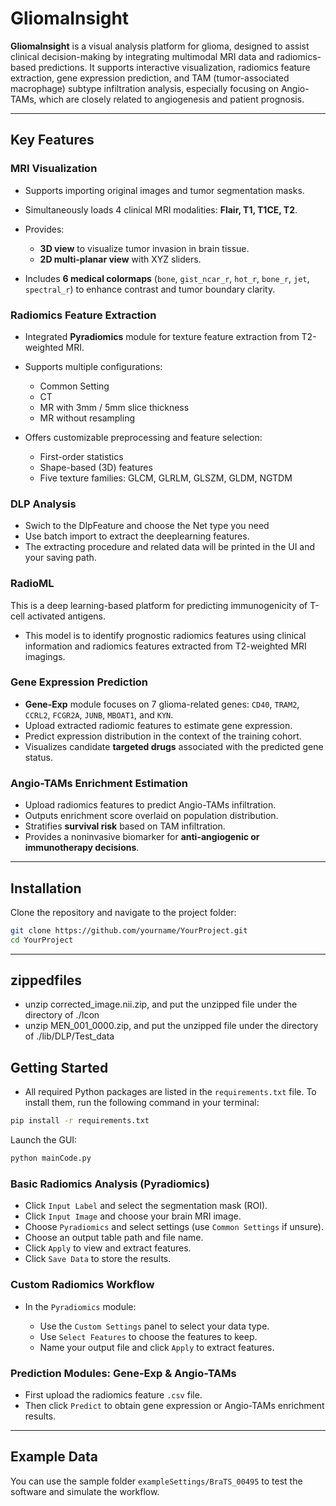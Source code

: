 # GliomaInsight

**GliomaInsight** is a visual analysis platform for glioma, designed to assist clinical decision-making by integrating multimodal MRI data and radiomics-based predictions. It supports interactive visualization, radiomics feature extraction, gene expression prediction, and TAM (tumor-associated macrophage) subtype infiltration analysis, especially focusing on Angio-TAMs, which are closely related to angiogenesis and patient prognosis.

---

## Key Features

### MRI Visualization

* Supports importing original images and tumor segmentation masks.
* Simultaneously loads 4 clinical MRI modalities: **Flair, T1, T1CE, T2**.
* Provides:

  * **3D view** to visualize tumor invasion in brain tissue.
  * **2D multi-planar view** with XYZ sliders.
* Includes **6 medical colormaps** (`bone`, `gist_ncar_r`, `hot_r`, `bone_r`, `jet`, `spectral_r`) to enhance contrast and tumor boundary clarity.

### Radiomics Feature Extraction

* Integrated **Pyradiomics** module for texture feature extraction from T2-weighted MRI.
* Supports multiple configurations:

  * Common Setting
  * CT
  * MR with 3mm / 5mm slice thickness
  * MR without resampling
* Offers customizable preprocessing and feature selection:

  * First-order statistics
  * Shape-based (3D) features
  * Five texture families: GLCM, GLRLM, GLSZM, GLDM, NGTDM

### DLP Analysis
- Swich to the DlpFeature and choose the Net type you need
- Use batch import to extract the deeplearning features.
- The extracting procedure and related data will be printed in the UI and your saving path.

### RadioML
This is a deep learning-based platform for predicting immunogenicity of T-cell activated antigens.
- This model is to identify prognostic radiomics features using clinical information and radiomics features extracted from T2-weighted MRI imagings.

### Gene Expression Prediction

* **Gene-Exp** module focuses on 7 glioma-related genes:
  `CD40`, `TRAM2`, `CCRL2`, `FCGR2A`, `JUNB`, `MBOAT1`, and `KYN`.
* Upload extracted radiomic features to estimate gene expression.
* Predict expression distribution in the context of the training cohort.
* Visualizes candidate **targeted drugs** associated with the predicted gene status.

### Angio-TAMs Enrichment Estimation

* Upload radiomics features to predict Angio-TAMs infiltration.
* Outputs enrichment score overlaid on population distribution.
* Stratifies **survival risk** based on TAM infiltration.
* Provides a noninvasive biomarker for **anti-angiogenic or immunotherapy decisions**.

---

## Installation

Clone the repository and navigate to the project folder:

```bash
git clone https://github.com/yourname/YourProject.git
cd YourProject
```

---

## zippedfiles
* unzip corrected_image.nii.zip, and put the unzipped file under the directory of ./Icon
* unzip MEN_001_0000.zip, and put the unzipped file under the directory of ./lib/DLP/Test_data

## Getting Started

* All required Python packages are listed in the `requirements.txt` file.
To install them, run the following command in your terminal:
```bash
pip install -r requirements.txt
```

Launch the GUI:

```bash
python mainCode.py
```

### Basic Radiomics Analysis (Pyradiomics)

* Click `Input Label` and select the segmentation mask (ROI).
* Click `Input Image` and choose your brain MRI image.
* Choose `Pyradiomics` and select settings (use `Common Settings` if unsure).
* Choose an output table path and file name.
* Click `Apply` to view and extract features.
* Click `Save Data` to store the results.

### Custom Radiomics Workflow

* In the `Pyradiomics` module:

  * Use the `Custom Settings` panel to select your data type.
  * Use `Select Features` to choose the features to keep.
  * Name your output file and click `Apply` to extract features.

### Prediction Modules: Gene-Exp & Angio-TAMs

* First upload the radiomics feature `.csv` file.
* Then click `Predict` to obtain gene expression or Angio-TAMs enrichment results.

---

## Example Data

You can use the sample folder `exampleSettings/BraTS_00495` to test the software and simulate the workflow.

